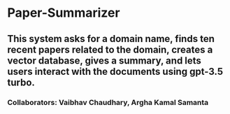 # Paper-Summarizer
This system asks for a domain name, finds ten recent papers related to the domain, creates a vector database, gives a summary, and lets users interact with the documents using gpt-3.5 turbo.
------------------------------------
### Collaborators: Vaibhav Chaudhary, Argha Kamal Samanta
